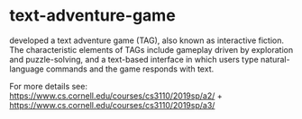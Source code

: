 # text-adventure-game
developed a text adventure game (TAG), also known as interactive fiction. The characteristic elements of TAGs include gameplay driven by exploration and puzzle-solving, and a text-based interface in which users type natural-language commands and the game responds with text. 


For more details see: https://www.cs.cornell.edu/courses/cs3110/2019sp/a2/ + https://www.cs.cornell.edu/courses/cs3110/2019sp/a3/
